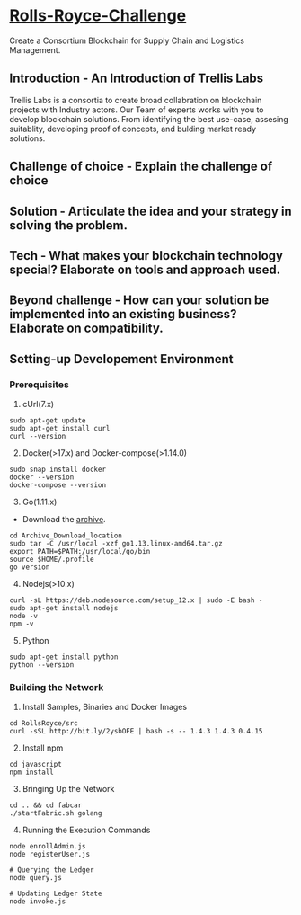 # [Rolls-Royce-Challenge](https://www.rolls-royce-blockchain-innovation-challenge.com/challenges)

Create a Consortium Blockchain for Supply Chain and Logistics Management.

## Introduction - An Introduction of Trellis Labs

Trellis Labs is a consortia to create broad collabration on blockchain projects with Industry actors.
Our Team of experts works with you to develop blockchain solutions. From identifying the best use-case, assesing suitablity, developing proof of concepts, and bulding market ready solutions.

## Challenge of choice - Explain the challenge of choice

## Solution - Articulate the idea and your strategy in solving the problem.

## Tech - What makes your blockchain technology special? Elaborate on tools and approach used.

## Beyond challenge - How can your solution be implemented into an existing business? Elaborate on compatibility.

## Setting-up Developement Environment
### Prerequisites
1. cUrl(7.x)
```
sudo apt-get update
sudo apt-get install curl
curl --version
```
2. Docker(>17.x) and Docker-compose(>1.14.0) 
```
sudo snap install docker
docker --version
docker-compose --version
```
3. Go(1.11.x)
- Download the [archive](https://golang.org/dl).
```
cd Archive_Download_location
sudo tar -C /usr/local -xzf go1.13.linux-amd64.tar.gz
export PATH=$PATH:/usr/local/go/bin
source $HOME/.profile
go version
```
4. Nodejs(>10.x)
```
curl -sL https://deb.nodesource.com/setup_12.x | sudo -E bash -
sudo apt-get install nodejs
node -v
npm -v
```
5. Python
```
sudo apt-get install python
python --version
```
### Building the Network
1. Install Samples, Binaries and Docker Images
```
cd RollsRoyce/src
curl -sSL http://bit.ly/2ysbOFE | bash -s -- 1.4.3 1.4.3 0.4.15
```

2. Install npm
```
cd javascript
npm install
```

3. Bringing Up the Network
```
cd .. && cd fabcar
./startFabric.sh golang
```

4. Running the Execution Commands
```
node enrollAdmin.js
node registerUser.js

# Querying the Ledger
node query.js

# Updating Ledger State
node invoke.js
```
